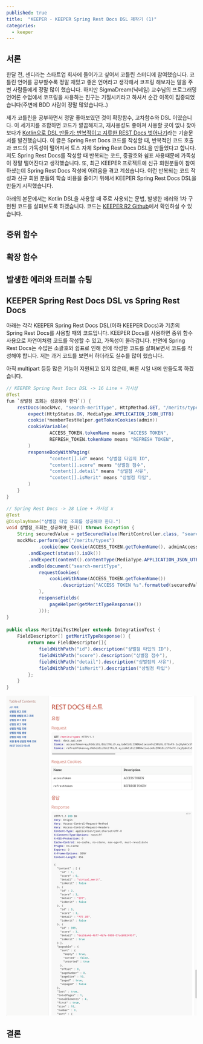 ```yaml
---
published: true
title:  "KEEPER - KEEPER Spring Rest Docs DSL 제작기 (1)"
categories:
  - keeper
---
```


## 서론

한달 전, 센디라는 스타트업 회사에 들어가고 싶어서 코틀린 스터디에 참여했습니다. 코틀린 언어를 공부할수록 정말 재밌고 좋은 언어라고 생각해서 코프링 해보자는 말을 주변 사람들에게 정말 많이 했습니다. 하지만 SigmaDream(닉네임) 교수님의 프로그래밍 언어론 수업에서 코프링을 사용하는 친구는 기절시키라고 하셔서 순간 이목이 집중되었습니다(주변에 BDD 사람이 정말 많았습니다..)

제가 코틀린을 공부하면서 정말 좋아보였던 것이 확장함수, 고차함수와 DSL 이였습니다. 이 세가지를 조합하면 코드가 깔끔해지고, 재사용성도 좋아져 사용할 곳이 없나 찾아보다가 [Kotlin으로 DSL 만들기: 반복적이고 지루한 REST Docs 벗어나기](https://toss.tech/article/kotlin-dsl-restdocs)라는 기술문서를 발견했습니다. 이 글은 Spring Rest Docs 코드를 작성할 때, 반복적인 코드 호출과 코드의 가독성이 떨어져서 토스 자체 Spring Rest Docs DSL을 만들었다고 합니다. 저도 Spring Rest Docs를 작성할 때 반복되는 코드, 중괄호와 쉼표 사용때문에 가독성이 정말 떨어진다고 생각했습니다. 또, 최근 KEEPER 프로젝트에 신규 회원분들이 참여하셨는데 Spring Rest Docs 작성에 어려움을 겪고 계셨습니다. 이런 반복되는 코드 작성과 신규 회원 분들의 학습 비용을 줄이기 위해서 KEEPER Spring Rest Docs DSL을 만들기 시작했습니다.

아래의 본문에서는 Kotlin DSL을 사용할 때 주로 사용되는 문법, 발생한 에러와 1차 구현된 코드를 살펴보도록 하겠습니다. 코드는 [KEEPER R2 Github](https://github.com/KEEPER31337/Homepage-Back-R2/blob/Feature/%23413-RestDocs%EB%A5%BC_%EC%89%BD%EA%B2%8C_%EC%9E%91%EC%84%B1%ED%95%A0_%EC%88%98_%EC%9E%88%EB%8F%84%EB%A1%9D_%ED%95%9C%EB%8B%A4/src/test/java/com/keeper/homepage/global/docs/util.kt)에서 확인하실 수 있습니다.

## 중위 함수

## 확장 함수

## 발생한 에러와 트러블 슈팅

## KEEPER Spring Rest Docs DSL vs Spring Rest Docs

아래는 각각 KEEPER Spring Rest Docs DSL(이하 KEEPER Docs)과 기존의 Spring Rest Docs를 사용할 때의 코드입니다. KEEPER Docs를 사용하면 중위 함수 사용으로 자연어처럼 코드를 작성할 수 있고, 가독성이 올라갑니다. 반면에 Spring Rest Docs는 수많은 소괄호와 쉼표로 인해 전에 작성한 코드를 살펴보면서 코드를 작성해야 합니다. 저는 과거 코드를 보면서 하더라도 실수를 많이 했습니다.

아직 multipart 등등 많은 기능이 지원되고 있지 않은데, 빠른 시일 내에 만들도록 하겠습니다. 

~~~java
// KEEPER Spring Rest Docs DSL -> 16 Line + 가시성
@Test
fun `상벌점 조회는 성공해야 한다`() {
    restDocs(mockMvc, "search-meritType", HttpMethod.GET, "/merits/types") {
        expect(HttpStatus.OK, MediaType.APPLICATION_JSON_UTF8)
        cookie(*memberTestHelper.getTokenCookies(admin))
        cookieVariable(
                ACCESS_TOKEN.tokenName means "ACCESS TOKEN",
                REFRESH_TOKEN.tokenName means "REFRESH TOKEN",
        )
        responseBodyWithPaging(
                "content[].id" means "상벌점 타입의 ID",
                "content[].score" means "상벌점 점수",
                "content[].detail" means "상벌점 사유",
                "content[].isMerit" means "상벌점 타입",
        )
    }
}
~~~

~~~java
// Spring Rest Docs -> 28 Line + 가시성 x
@Test
@DisplayName("상벌점 타입 조회를 성공해야 한다.")
void 상벌점_조회는_성공해야_한다() throws Exception {
    String securedValue = getSecuredValue(MeritController.class, "searchMeritType");
    mockMvc.perform(get("/merits/types")
            .cookie(new Cookie(ACCESS_TOKEN.getTokenName(), adminAccessToken)))
        .andExpect(status().isOk())
        .andExpect(content().contentType(MediaType.APPLICATION_JSON_UTF8))
        .andDo(document("search-meritType",
            requestCookies(
                cookieWithName(ACCESS_TOKEN.getTokenName())
                    .description("ACCESS TOKEN %s".formatted(securedValue))
            ),
            responseFields(
                pageHelper(getMeritTypeResponse())
            )));
}

public class MeritApiTestHelper extends IntegrationTest {
    FieldDescriptor[] getMeritTypeResponse() {
        return new FieldDescriptor[]{
            fieldWithPath("id").description("상벌점 타입의 ID"),
            fieldWithPath("score").description("상벌점 점수"),
            fieldWithPath("detail").description("상벌점의 사유"),
            fieldWithPath("isMerit").description("상벌점 타입")
        };
    }
}
~~~

![image1](https://github.com/02ggang9/02ggang9.github.io/blob/master/_posts/images/keeper/restdocs/restdocs1.png?raw=true)


## 결론